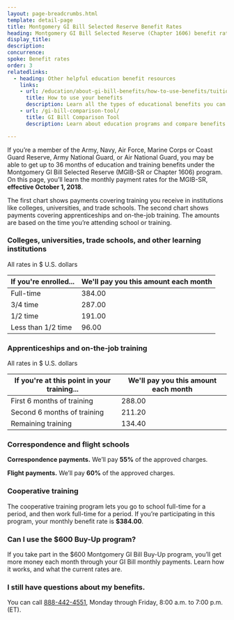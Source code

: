 ```yaml
---
layout: page-breadcrumbs.html
template: detail-page
title: Montgomery GI Bill Selected Reserve Benefit Rates
heading: Montgomery GI Bill Selected Reserve (Chapter 1606) benefit rates
display_title:
description: 
concurrence: 
spoke: Benefit rates
order: 3
relatedlinks:
  - heading: Other helpful education benefit resources
    links:
    - url: /education/about-gi-bill-benefits/how-to-use-benefits/tuition-assistance-top-up/
      title: How to use your benefits
      description: Learn all the types of educational benefits you can use with your GI Bill coverage. 
    - url: /gi-bill-comparison-tool/
      title: GI Bill Comparison Tool
      description: Learn about education programs and compare benefits by school.

---
```


<div class="va-introtext">
  
If you’re a member of the Army, Navy, Air Force, Marine Corps or Coast Guard Reserve, Army National Guard, or Air National 
Guard, you may be able to get up to 36 months of education and training benefits under the Montgomery GI Bill Selected Reserve
(MGIB-SR or Chapter 1606) program. On this page, you’ll learn the monthly payment rates for the MGIB-SR, **effective October 1, 2018**.

The first chart shows payments covering training you receive in institutions like colleges, universities, and trade schools.
The second chart shows payments covering apprenticeships and on-the-job training. The amounts are based on the time you’re 
attending school or training.

### Colleges, universities, trade schools, and other learning institutions

All rates in $ U.S. dollars

| **If you're enrolled...** | **We'll pay you this amount each month** |
|--|--|
| Full-time | 384.00 |
| 3/4 time | 287.00 |
| 1/2 time | 191.00 |
| Less than 1/2 time | 96.00 |

### Apprenticeships and on-the-job training

All rates in $ U.S. dollars

| **If you're at this point in your training...** | **We'll pay you this amount each month** |
|--|--|
| First 6 months of training | 288.00 |
| Second 6 months of training | 211.20 |
| Remaining training | 134.40 |

### Correspondence and flight schools

**Correspondence payments.** We’ll pay **55%** of the approved charges.

**Flight payments.** We’ll pay **60%** of the approved charges.

### Cooperative training

The cooperative training program lets you go to school full-time for a period, and then work 
full-time for a period. If you’re participating in this program, your monthly benefit rate is **$384.00**.

### Can I use the $600 Buy-Up program?
If you take part in the $600 Montgomery GI Bill Buy-Up program, you’ll get more money each month through your GI Bill monthly payments. Learn how it works, and what the current rates are.

### I still have questions about my benefits.
You can call <a href="tel:+18884424551">888-442-4551</a>, Monday through Friday, 8:00 a.m. to 7:00 p.m. (ET). 
